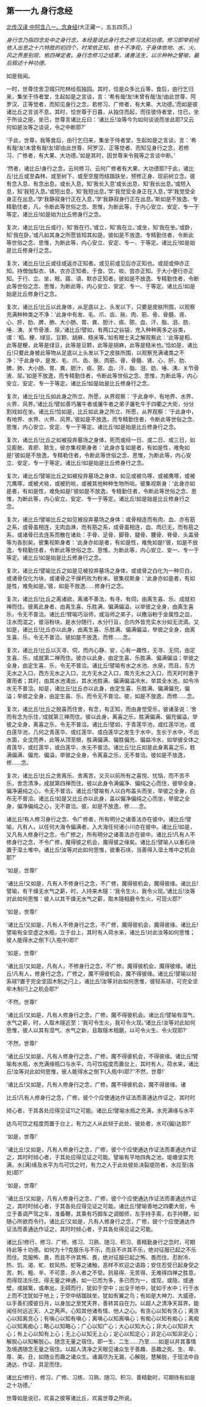 ## 第一一九 身行念经

[北传汉译 中阿含八一、念身经](https://github.com/gwsice/buddhism/blob/master/%E6%97%A9%E6%9C%9F/%E4%B8%AD%E9%98%BF%E5%90%AB%E7%BB%8F/20.md)(大正藏一，五五四页。)

*身行念乃指四念处中之身行念，本经是说此身行念之修习法和功德。修习即举前经依入出息之十六特胜的初四个，时常依正知、依十不净观，于身体依地、水、火、风之界差别观、依四禅定者。身行念修习之结果，诸善法生，以示种种之譬喻，最后叙述十种功德。*

如是我闻。

一时，世尊住舍卫城只陀林给孤独园。其时，恰是众多比丘等，食后，由行乞归来，集坐于侍者堂，生起如是之言谈，言：‘希有哉!友!未曾有哉!友!由此世尊、阿罗汉、正等觉者，而知见身行之念，若修习、广修者，有大果、大功德。’而如是彼诸比丘之言谈不息。其时，恰世尊于日暮，从独住而起，而往彼侍者堂，住已，坐于所设之座。坐已，世尊言诸比丘曰：‘诸比丘!汝等今为如何谈说而坐此耶?又云何如是汝等之谈说，令之中断耶?’

‘于此，世尊，我等食后，由行乞归来，集坐于侍者堂，生起如是之言谈，言：‘希有哉!友!未曾有哉!友!即由此世尊、阿罗汉、正等觉者、而知见身行之念，若修习、广修者，有大果、大功德。’如是其时，因世尊来令我等之言谈中断。’

‘然者，诸比丘!身行之念，云何修习、云何广修者有大果、大功德耶?于此，诸比丘!比丘或至森林、或至树下、或至空屋而结跏趺坐，预修正身、现前树立念。彼有念入息、有念出息。或长入息，知‘我长入息’或长出息，知‘我长出息。’或短入息，知‘我短入息。’或短出息，知‘我短出息。’学‘我觉受全身正在入息，’学‘我觉受全身正在出息。’学‘我静寂身行正在入息，’学‘我静寂身行正在出息。’斯如是不放逸、专精勤住者，凡，令断此等世俗之念、思惟，为断此等，于内心安立、安定、专一于等定。诸比丘!如是始为比丘修身行之念。

复次，诸比丘!比丘或行，知‘我在行。’或立，知‘我在立。’或坐，知‘我在坐。’或卧，知‘我在卧。’或凡如其身之所愿皆知其如是。彼如是不放逸、专精勤住者，令断此等世俗之念、思惟，为断此等，内心安立、安定、专一、于等定。诸比丘!如是始是比丘修身行之念。

复次，诸比丘!比丘或往或返亦正知者。或见前或见后亦正知也。或屈或伸亦正知。持僧伽梨衣、钵、衣亦正知者。于食、饮、啖、尝亦正知。于大小便行亦正知。于行、立、坐、眠、寤、语、默亦正知者。彼如是不放逸、专精勤住者，令断此等世俗之念、思惟，为断此等，内心安立、安定、专一、于等定。诸比丘!如是始是比丘修身行之念。

复次，诸比丘!比丘以此身体，从足底以上、头发以下，只要是皮肤所围，以观察充满种种类之不净：‘此身中有发、毛、爪、齿、肤、肉、筋、骨、骨髓、肾、心、肝、肋、脾、肺、大小肠、胃、粪、胆汁、痰、脓、血、汗、脂、泪、肪、唾、洟、关节骨液、尿。’诸比丘!譬如，有两口之谷袋，充入种种离多之谷类，谓：‘稻、粳、绿豆、豆颗、胡麻、糙米等。’如有眼士夫之解观察此：‘此等是稻、此等是粳，此等是绿豆，此等是豆颗，此等是胡麻，此等是糙米也。’恰如是，诸比丘!只要此身被此等物从足底以上头发以下之皮肤所围，以观察充满诸类之不净：‘于此身中，是发、毛、爪、齿、肤、肉筋、骨、骨髓、肾、心、肝、肋、脾、肺、大小肠、胃、粪、胆汁、痰、脓、血、汗、脂、泪、肪、唾、洟、关节骨液、尿。’如是不放逸，而专精勤住者，令断此等世俗之念、思惟，为断此等，内心安立、安定、专一于等定。诸比丘!如是始是比丘修身行之念。

复次，诸比丘!比丘如此身之所立、所愿，从界观察：‘于此身中，有地界、水界、火界、风界。’诸比丘!譬如善巧屠牛者或屠牛者之弟子屠牝牛于四衢之大街，分分割戏如在坐。诸比丘!恰如是，比丘如此身之所立、所愿，从界观察：‘于此身中，有地界、水界、火界、风界。’彼如是不放逸，而专精勤住者，令断此等世俗之念、思惟，内心安立、安定、专一于等定。诸比丘!如是始是比丘修身行之念。

复次，诸比丘!比丘之如被投弃墓场之身体，死而或经一日、或二日、或三日，如见膨胀、青瘀、脓生，彼亦集视斯身者：‘此身亦复如是者，有如是性，难免如是!’彼如是不放逸，专精勒住者，令断此等世俗之念、思惟，为断此等，内心安立、安定，专一于等定。诸比丘!如是始是比丘修身行之念。

复次，诸比丘!譬喻比丘之如被投弃墓场之身体，如见或被鸟啄，或被鹰啄，或被兀鹰啄，或被犬啖，或被豹啖，或被其他种种生物所啖。彼集视斯身：‘此身亦如是者，有如是性，难免如是!’彼如是不放逸，专精勤住者，令断此等世俗之念、思惟，为断此等，内心安立、安定、专一于等定。诸比丘!如是始是比丘修身行之念。

复次，诸比丘!譬喻比丘之如见被投弃墓场之身体：或骨相连而有肉、血、亦有筋之系，或骨虽相连，无肉血淋，而有筋之系，成骨虽相连，血、肉已无，而有筋之系，或诸骨已去连系而散在诸处：手骨、足骨、脚骨、腿骨、腰骨、脊骨、头盖骨等为各别矣。彼集视斯身者：‘此身亦如是者，有如是性，难免如是!’彼，如是不放逸，专精勤住者，令断此等世俗之念、思惟。为断此等，内心安立、安一、专一于等定。诸比丘!如是始是比丘修身行之念。

复次，诸比丘!譬喻比丘之如是见被投弃墓场之身体，或或骨之白化为一种贝白，或诸骨仅化为块，或诸骨之干燥朽败为粉末。彼集视斯身：‘此身亦如是者，有如是性，难免如是。’彼，如是不放逸……修身行之念。

复次，诸比丘!比丘之离诸欲，离诸不善法，有寻、有伺，由离生喜、乐、成就初禅而住。彼离此身者、由离生喜、乐胜满、偏满偏溢，以举彼之全身，由离生喜乐，令无不普洽。诸比丘!臂喻巧浴师，或浴师之弟子，以撒浴粉于金属性之皿，注水而混之，彼浴粉块，是水分随行，水分行亘，合内外皆充实水分如无流滴。又如是，诸比丘!比丘亦以此身，由离生喜、乐胜满、偏满偏溢，举彼之全身，由离生喜、乐，令无不普洽。彼如是不放逸，而修……念。

复次，诸比丘!比丘以灭寻、伺，而内心静、安，心有一趣性，无寻、无伺，由定生喜、乐，成就第二禅而住。彼亦以此身，由定生喜、乐胜满、偏满偏溢；举彼之全身，由定生喜、乐，令无不普洽。诸比丘!譬喻有水之水池、水泉，而且，东方无水之入口，西方无水之入口，北方无水之入口，南方无水之入口，而天时时惠于骤雨者；其时，由其水池涌出，其水池胜满、偏满偏溢冷水，举其全水池，如令冷水无不普洽。如是，诸比丘!比丘亦以此身，由定生喜、乐胜满、偏满偏充，偏溢；举彼之全身，由定生喜、乐、而令无不普洽。彼，如是不放逸，而修……念。

复次，诸比丘!比丘之脱喜而住舍，有念，有正知，而由身觉受乐，彼诸圣说：‘舍而有念为乐住，’成就第三禅而住。彼以此身，离喜之乐，胜满偏满、偏充偏溢，举彼之全身，离喜之乐，令无不普洽。诸比丘!譬如，于青莲华池，或红莲华池，或白莲华池，几何之青莲华、或红莲华、或白莲华之发生于水中，生长于水中，不出水面，全沈而养，此等从顶至根，胜满偏满、偏胜偏充、偏益冷水，如举彼全体之青莲华，或红莲华，或白莲华，水无不普洽。诸比丘!比丘如是此身离喜之乐，胜满偏满、偏充、偏溢，举彼之全身，令离喜之乐，无不普洽。彼如是不放逸，修……念。

复次，诸比丘!比丘之舍离乐、舍离苦，又灭以前所有之喜悦、忧恼，而不苦不乐，舍念清净，成就第四禅而住。彼以此身令满偏净、偏纯之心而住，彼举全身，偏净遍纯之心，令无不普洽。诸比丘!譬喻有人以白布盖头而坐，举彼之全身，白布无不普洽。诸比丘!如是又比丘亦以此身，盖以偏净偏纯之心而坐，举彼之全身，偏净偏纯之心，无不普洽。彼，如是不放逸，修……念。

诸比丘!有人修习身行之念、令广修者，所有明分之诸善法亦在彼中。诸比丘!譬喻，凡有人，以任何大海令偏满者，入大海任何诸小川亦在彼中。诸比丘!如是，又凡有人修身行之念，令广修之，所有明分之诸善法亦在彼中。诸比丘!凡有人不修身行之念，不令广修，魔得彼之机会，魔得彼之缘矣。诸比丘!譬喻人以重石块置于湿土堆中。诸比丘!汝等对此如何思惟，彼重石块，当善得入湿土堆中之机会耶?’

‘如是，世尊!’

‘诸比丘!又如是，凡有人不修身行之念，不广修，魔得彼机会，魔得彼缘。诸比丘!譬喻，有干燥无水气之薪，时，人持来木隧：‘我令生火，我令火现。’诸比丘!汝等对此如何思惟：彼人以其干燥无水气之薪，取木隧相磨令生火，可现火耶?’

‘如是，世尊!’

‘诸比丘!又如是，凡有人不修身行之念，不广修，魔得彼机会，魔得彼缘。诸比丘!譬喻有全空虚之水瓶，立于台上，其时有人荷水来，诸比丘!对此汝等如何思惟；彼人能得水之倒下(入瓶中)耶?’

‘如是，世尊!’

‘诸比丘!又如是，凡有人，不修身行之念，不广修，魔得彼机会，魔得彼缘。诸比丘!凡有人，修身行之念，广修之，魔不得彼机会，魔不得彼缘。诸比丘!譬喻以轻系球?置于完全坚固木制之闩上，诸比丘!汝等对此如何思惟，彼轻系球，可完全坚牢木制闩上之机会耶?’

‘不然，世尊!’

‘诸比丘!又如是，凡有人修身行之念，广修，魔不得彼机会。诸比丘!譬喻有湿气、水气之薪，时，人取木隧近至：‘我可令生火，我可令火现。’诸比丘!汝等对此如何思惟，彼人以其有湿气、水气之新，且取隧木相磨，以可令火生、令火现耶?’

‘不然，世尊!’

‘诸比丘!又如是，凡有人修身行之念，广修，魔不得彼机会，不得彼缘。诸比丘!臂喻有水瓶，水充满缘瓶口与水平，鸟可饮程度而置台上，其时有人，荷水来，诸比丘!汝等对此如何思惟，彼人能得水之倒下(入瓶中)耶?’‘不然，世尊!’

‘诸比丘!又如是，凡有人修身行之念，广修，魔不得彼机会，魔不得彼缘。诸

比丘!凡有人修身行之念，广修，彼个个应使通达作证法而善通达作证之、其时时

倾心者，于其各处应得见证11之可能。诸比丘!譬喻水瓶之充满，水充满缘与水平

达鸟可饮之程度而置于台上，有力之人从此倾于此处、彼处者，水可(偏)达耶?’

‘如是，世尊!’

‘诸比丘!又如是，凡有人修身行之念，广修，彼个个应使通达作证法而善通达作证之，其时时倾心者，于其处应得见证之可能。譬喻有平地四角之池，堤塘坚实充满，水(满)缘及水平为鸟可饮之时，有力之人于此处彼处决裂堤防者，水应至(各处)耶?’

‘如是，世尊!’

‘诸比丘!又如是，凡有人修身行之念，广修，彼个个应使通达作证法而善通达作证之，其时时倾心者，于其各处应得见证之可能。诸比丘!譬喻善地之四衢大街，令立于善调严驾之车，准备鞭，其乘有巧御车之调御师，左手持手索，右手持鞭，如随心所欲而令行。诸比丘!又如是，凡有人修身行之念，广修，彼个个应使通达作证法而善通达作证之，其时时倾心者，于其各处得见证之可能。

诸比丘!修行、修习、广修、练习、习熟、随习、积习、善精勤身行之念时，可期待此等十功德。如何为十?克服乐与不乐，而且不许其不乐，绝对征服已起之不乐而住。克服怖、畏，而且不许其怖、畏，绝对征服已起之怖、畏而住。忍耐冷、热、饥、渴、虻、蚊风热、蛇等之诸触，恶样不欢迎之语路；安住忍受已起身受之苦、刺、粗、辛、不可意、杀人者之不受。则易得、无苦得、无难得四禅之胜意，而得现法乐住。得无量之神通，如一已而为多，多已而为一，或现，或隐，或通壁，或越篱，或串出，无碍而行，犹如于空中；出没于地中，犹如于水中；行于水上而不沈犹如于地上；于空中结跏趺坐，犹如有翼之鸟；有如是大神力、大威德，以手善扪摸彼日月，以身加之至梵天界，善转其自在力。以超人之清净天耳界，能闻任何远近天、人之两声。心知其他诸有情、他人之心。有贪心以知有贪心；离贪心以知离贪心；有嗔心以知有嗔心；离嗔心以知离嗔心；有痴心以知有痴心；离痴心以知离痴心；略心以知略心；广心以知广心；大心以知大心；非大心以知非大心；有上心以知有上心；无上心以知无上心；定心以知定心；非定心以知非定心；解脱心以知解脱心。随念无量之宿住。即一生、二生……乃至……如是以并其事情及境遇随念无量之宿住。以超人清净之天眼见诸众生于善趣、恶趣之死、生、卑、尊、美、丑，如随业而趣之诸众生。诸漏尽为无漏，心解脱，慧解脱，于现法中自通达、作证、具足而住。 

诸比丘!修行、修习、广修、习练、习熟、随习、积习、善精勤时，可期待有如是之十功德。’

世尊如是说已，欢喜之彼等诸比丘，欢喜世尊之所说。
